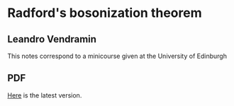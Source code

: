 # Radford's bosonization theorem

## Leandro Vendramin

This notes correspond to a minicourse given at the University of Edinburgh

## PDF
[Here](https://github.com/vendramin/radford/blob/main/radford.pdf) is the latest version.
